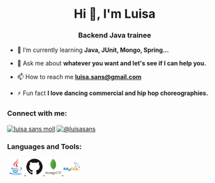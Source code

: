 <h1 align="center">Hi 👋, I'm Luisa</h1>
<h3 align="center">Backend Java trainee</h3>

- 🌱 I’m currently learning **Java, JUnit, Mongo, Spring...**

- 💬 Ask me about **whatever you want and let's see if I can help you.**

- 📫 How to reach me **luisa.sans@gmail.com**

- ⚡ Fun fact **I love dancing commercial and hip hop choreographies.**

<h3 align="left">Connect with me:</h3>
<p align="left">
<a href="https://linkedin.com/in/luisa-sans-moll" target="blank"><img align="center" src="https://raw.githubusercontent.com/rahuldkjain/github-profile-readme-generator/master/src/images/icons/Social/linked-in-alt.svg" alt="luisa sans moll" height="30" width="40" /></a>
<a href="https://instagram.com/luisasans" target="blank"><img align="center" src="https://raw.githubusercontent.com/rahuldkjain/github-profile-readme-generator/master/src/images/icons/Social/instagram.svg" alt="@luisasans" height="30" width="40" /></a>
</p>

<h3 align="left">Languages and Tools:</h3>
<p align="left">
<a href="https://www.java.com" target="_blank" rel="noreferrer"> <img src="https://raw.githubusercontent.com/devicons/devicon/master/icons/java/java-original.svg" alt="java" width="40" height="40"/> 
</a> 
<a href="https://www.java.com" target="_blank" rel="noreferrer"> <img src="https://raw.githubusercontent.com/devicons/devicon/master/icons/github/github-original.svg" alt="github" width="40" height="40"/> 
</a>
<a href="https://www.mongodb.com/" target="_blank" rel="noreferrer"> <img src="https://raw.githubusercontent.com/devicons/devicon/master/icons/mongodb/mongodb-original-wordmark.svg" alt="mongodb" width="40" height="40"/> 
</a> 
<a href="https://www.mysql.com/" target="_blank" rel="noreferrer"> <img src="https://raw.githubusercontent.com/devicons/devicon/master/icons/mysql/mysql-original-wordmark.svg" alt="mysql" width="40" height="40"/>

